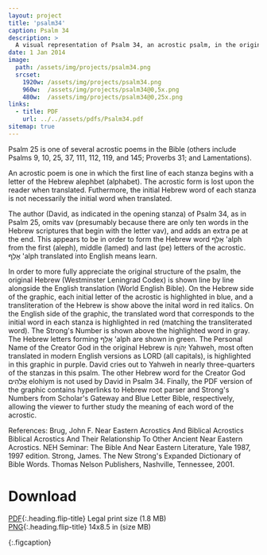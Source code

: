 ```yaml
---
layout: project
title: 'psalm34'
caption: Psalm 34
description: >
  A visual representation of Psalm 34, an acrostic psalm, in the original Hebrew (The Westminster Leningrad Codex) with English, using the World English Bible version.
date: 1 Jan 2014
image: 
  path: /assets/img/projects/psalm34.png
  srcset: 
    1920w: /assets/img/projects/psalm34.png
    960w:  /assets/img/projects/psalm34@0,5x.png
    480w:  /assets/img/projects/psalm34@0,25x.png
links:
  - title: PDF
    url: ../../assets/pdfs/Psalm34.pdf
sitemap: true
---
```


Psalm 25 is one of several acrostic poems in the Bible (others include Psalms 9, 10, 25, 37, 111, 112, 119, and 145; Proverbs 31; and Lamentations).  

An acrostic poem is one in which the first line of each stanza begins with a letter of the Hebrew alephbet (alphabet). The acrostic form is lost upon the reader when translated. Futhermore, the initial Hebrew word of each stanza is not necessarily the initial word when translated.  

The author (David, as indicated in the opening stanza) of Psalm 34, as in Psalm 25, omits vav (presumably because there are only ten words in the Hebrew scriptures that begin with the letter vav), and adds an extra pe at the end. This appears to be in order to form the Hebrew word אָלַף 'alph from the first (aleph), middle (lamed) and last (pe) letters of the acrostic. אָלַף 'alph translated into English means learn.  

In order to more fully appreciate the original structure of the psalm, the original Hebrew (Westminster Leningrad Codex) is shown line by line alongside the English translation (World English Bible). On the Hebrew side of the graphic, each initial letter of the acrostic is highlighted in blue, and a transliteration of the Hebrew is show above the inital word in red italics. On the English side of the graphic, the translated word that corresponds to the initial word in each stanza is highlighted in red (matching the transliterated word). The Strong's Number is shown above the highlighted word in gray. The Hebrew letters forming אָלַף 'alph are shown in green. The Personal Name of the Creator God in the original Hebrew is יְהֹוָה Yahweh, most often translated in modern English versions as LORD (all capitals), is highlighted in this graphic in purple. David cries out to Yahweh in nearly three-quarters of the stanzas in this psalm. The other Hebrew word for the Creator God אֱלֹהִים elohiym is not used by David in Psalm 34. Finally, the PDF version of the graphic contains hyperlinks to Hebrew root parser and Strong's Numbers from Scholar's Gateway and Blue Letter Bible, respectively, allowing the viewer to further study the meaning of each word of the acrostic.  

References: Brug, John F. Near Eastern Acrostics And Biblical Acrostics Biblical Acrostics And Their Relationship To Other Ancient Near Eastern Acrostics. NEH Seminar: The Bible And Near Eastern Literature, Yale 1987, 1997 edition. Strong, James. The New Strong's Expanded Dictionary of Bible Words. Thomas Nelson Publishers, Nashville, Tennessee, 2001.

# Download
[PDF](../assets/pdfs/Psalm34.pdf){:.heading.flip-title} <span class="icon-file-pdf"></span> Legal print size (1.8 MB)  
[PNG](../assets/img/projects/psalm34.png){:.heading.flip-title} <span class="icon-file-picture"></span> 14x8.5 in (size MB)

{:.figcaption}

